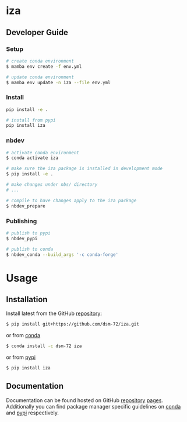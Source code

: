 # iza

<!-- WARNING: THIS FILE WAS AUTOGENERATED! DO NOT EDIT! -->

## Developer Guide

### Setup

``` sh
# create conda environment
$ mamba env create -f env.yml

# update conda environment
$ mamba env update -n iza --file env.yml
```

### Install

``` sh
pip install -e .

# install from pypi
pip install iza
```

### nbdev

``` sh
# activate conda environment
$ conda activate iza

# make sure the iza package is installed in development mode
$ pip install -e .

# make changes under nbs/ directory
# ...

# compile to have changes apply to the iza package
$ nbdev_prepare
```

### Publishing

``` sh
# publish to pypi
$ nbdev_pypi

# publish to conda
$ nbdev_conda --build_args '-c conda-forge'
```

# Usage

## Installation

Install latest from the GitHub
[repository](https://github.com/dsm-72/iza):

``` sh
$ pip install git+https://github.com/dsm-72/iza.git
```

or from [conda](https://anaconda.org/dsm-72/iza)

``` sh
$ conda install -c dsm-72 iza
```

or from [pypi](https://pypi.org/project/iza/)

``` sh
$ pip install iza
```

## Documentation

Documentation can be found hosted on GitHub
[repository](https://github.com/dsm-72/iza)
[pages](https://dsm-72.github.io/iza/). Additionally you can find
package manager specific guidelines on
[conda](https://anaconda.org/dsm-72/iza) and
[pypi](https://pypi.org/project/iza/) respectively.
